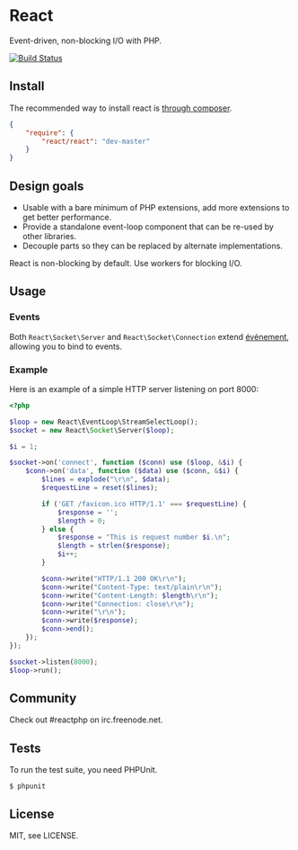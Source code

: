 # React

Event-driven, non-blocking I/O with PHP.

[![Build Status](https://secure.travis-ci.org/react-php/react.png)](http://travis-ci.org/react-php/react)

## Install

The recommended way to install react is [through composer](http://getcomposer.org).

```JSON
{
    "require": {
        "react/react": "dev-master"
    }
}
```

## Design goals

* Usable with a bare minimum of PHP extensions, add more extensions to get better performance.
* Provide a standalone event-loop component that can be re-used by other libraries.
* Decouple parts so they can be replaced by alternate implementations.

React is non-blocking by default. Use workers for blocking I/O.

## Usage

### Events

Both `React\Socket\Server` and `React\Socket\Connection` extend
[événement](https://github.com/igorw/evenement), allowing you to bind to
events.

### Example

Here is an example of a simple HTTP server listening on port 8000:
```php
<?php

$loop = new React\EventLoop\StreamSelectLoop();
$socket = new React\Socket\Server($loop);

$i = 1;

$socket->on('connect', function ($conn) use ($loop, &$i) {
    $conn->on('data', function ($data) use ($conn, &$i) {
        $lines = explode("\r\n", $data);
        $requestLine = reset($lines);

        if ('GET /favicon.ico HTTP/1.1' === $requestLine) {
            $response = '';
            $length = 0;
        } else {
            $response = "This is request number $i.\n";
            $length = strlen($response);
            $i++;
        }

        $conn->write("HTTP/1.1 200 OK\r\n");
        $conn->write("Content-Type: text/plain\r\n");
        $conn->write("Content-Length: $length\r\n");
        $conn->write("Connection: close\r\n");
        $conn->write("\r\n");
        $conn->write($response);
        $conn->end();
    });
});

$socket->listen(8000);
$loop->run();
```

## Community

Check out #reactphp on irc.freenode.net.

## Tests

To run the test suite, you need PHPUnit.

    $ phpunit

## License

MIT, see LICENSE.
